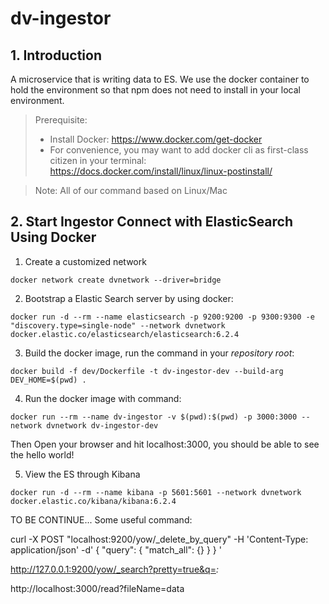 # dv-ingestor
## 1. Introduction
A microservice that is writing data to ES. We use the docker container to hold the environment so that npm does not need to install in your local environment.

> Prerequisite:
> - Install Docker: https://www.docker.com/get-docker
> - For convenience, you may want to add docker cli as first-class citizen in your terminal: https://docs.docker.com/install/linux/linux-postinstall/

> Note:
> All of our command based on Linux/Mac 

## 2. Start Ingestor Connect with ElasticSearch Using Docker
1. Create a customized network
```shell
docker network create dvnetwork --driver=bridge
``` 
2. Bootstrap a Elastic Search server by using docker:
```shell
docker run -d --rm --name elasticsearch -p 9200:9200 -p 9300:9300 -e "discovery.type=single-node" --network dvnetwork docker.elastic.co/elasticsearch/elasticsearch:6.2.4
```
3. Build the docker image, run the command in your *repository root*:
```shell
docker build -f dev/Dockerfile -t dv-ingestor-dev --build-arg DEV_HOME=$(pwd) .
```
4. Run the docker image with command:
```shell
docker run --rm --name dv-ingestor -v $(pwd):$(pwd) -p 3000:3000 --network dvnetwork dv-ingestor-dev
```
Then Open your browser and hit localhost:3000, you should be able to see the hello world!

5. View the ES through Kibana
```shell
docker run -d --rm --name kibana -p 5601:5601 --network dvnetwork docker.elastic.co/kibana/kibana:6.2.4
```

TO BE CONTINUE...
Some useful command:

curl -X POST "localhost:9200/yow/_delete_by_query" -H 'Content-Type: application/json' -d'
{
  "query": {
    "match_all": {}
  }
}
'

http://127.0.0.1:9200/yow/_search?pretty=true&q=*:*

http://localhost:3000/read?fileName=data
